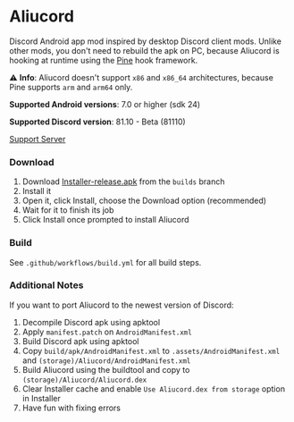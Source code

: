 # Aliucord
Discord Android app mod inspired by desktop Discord client mods. Unlike other mods, you don't need to rebuild the apk on PC, because Aliucord is hooking at runtime using the [Pine](https://github.com/canyie/pine) hook framework.

⚠ **Info**: Aliucord doesn't support `x86` and `x86_64` architectures, because Pine supports `arm` and `arm64` only.

**Supported Android versions**: 7.0 or higher (sdk 24)

**Supported Discord version**: 81.10 - Beta (81110)

[Support Server](https://discord.gg/EsNDvBaHVU)

### Download
1. Download [Installer-release.apk](https://github.com/Aliucord/Aliucord/raw/builds/Installer-release.apk) from the `builds` branch
2. Install it
3. Open it, click Install, choose the Download option (recommended)
4. Wait for it to finish its job
5. Click Install once prompted to install Aliucord

### Build
See `.github/workflows/build.yml` for all build steps.

### Additional Notes
If you want to port Aliucord to the newest version of Discord:
1. Decompile Discord apk using apktool
2. Apply `manifest.patch` on `AndroidManifest.xml`
3. Build Discord apk using apktool
4. Copy `build/apk/AndroidManifest.xml` to `.assets/AndroidManifest.xml` and `(storage)/Aliucord/AndroidManifest.xml`
5. Build Aliucord using the buildtool and copy to `(storage)/Aliucord/Aliucord.dex`
6. Clear Installer cache and enable `Use Aliucord.dex from storage` option in Installer
7. Have fun with fixing errors
